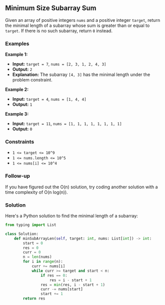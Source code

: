 ## Minimum Size Subarray Sum

Given an array of positive integers `nums` and a positive integer `target`, return the minimal length of a subarray whose sum is greater than or equal to `target`. If there is no such subarray, return `0` instead.

### Examples

**Example 1:**

- **Input:** `target = 7`, `nums = [2, 3, 1, 2, 4, 3]`
- **Output:** `2`
- **Explanation:** The subarray `[4, 3]` has the minimal length under the problem constraint.

**Example 2:**

- **Input:** `target = 4`, `nums = [1, 4, 4]`
- **Output:** `1`

**Example 3:**

- **Input:** `target = 11`, `nums = [1, 1, 1, 1, 1, 1, 1, 1]`
- **Output:** `0`

### Constraints

- `1 <= target <= 10^9`
- `1 <= nums.length <= 10^5`
- `1 <= nums[i] <= 10^4`

### Follow-up

If you have figured out the O(n) solution, try coding another solution with a time complexity of O(n log(n)).

### Solution

Here's a Python solution to find the minimal length of a subarray:

```python
from typing import List

class Solution:
    def minSubArrayLen(self, target: int, nums: List[int]) -> int:
        start = 0
        res = 0
        curr = 0
        n = len(nums)
        for i in range(n):
            curr += nums[i]
            while curr >= target and start < n:
                if res == 0:
                    res = i - start + 1
                res = min(res, i - start + 1)
                curr -= nums[start]
                start += 1
        return res
